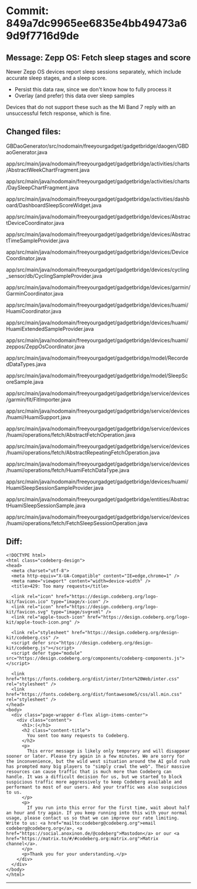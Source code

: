 # Commit: 849a7dc9965ee6835e4bb49473a69d9f7716d9de
## Message: Zepp OS: Fetch sleep stages and score

Newer Zepp OS devices report sleep sessions separately, which include
accurate sleep stages, and a sleep score.

- Persist this data raw, since we don't know how to fully process it
- Overlay (and prefer) this data over sleep samples

Devices that do not support these such as the Mi Band 7 reply with
an unsuccessful fetch response, which is fine.
## Changed files:
GBDaoGenerator/src/nodomain/freeyourgadget/gadgetbridge/daogen/GBDaoGenerator.java

app/src/main/java/nodomain/freeyourgadget/gadgetbridge/activities/charts/AbstractWeekChartFragment.java

app/src/main/java/nodomain/freeyourgadget/gadgetbridge/activities/charts/DaySleepChartFragment.java

app/src/main/java/nodomain/freeyourgadget/gadgetbridge/activities/dashboard/DashboardSleepScoreWidget.java

app/src/main/java/nodomain/freeyourgadget/gadgetbridge/devices/AbstractDeviceCoordinator.java

app/src/main/java/nodomain/freeyourgadget/gadgetbridge/devices/AbstractTimeSampleProvider.java

app/src/main/java/nodomain/freeyourgadget/gadgetbridge/devices/DeviceCoordinator.java

app/src/main/java/nodomain/freeyourgadget/gadgetbridge/devices/cycling_sensor/db/CyclingSampleProvider.java

app/src/main/java/nodomain/freeyourgadget/gadgetbridge/devices/garmin/GarminCoordinator.java

app/src/main/java/nodomain/freeyourgadget/gadgetbridge/devices/huami/HuamiCoordinator.java

app/src/main/java/nodomain/freeyourgadget/gadgetbridge/devices/huami/HuamiExtendedSampleProvider.java

app/src/main/java/nodomain/freeyourgadget/gadgetbridge/devices/huami/zeppos/ZeppOsCoordinator.java

app/src/main/java/nodomain/freeyourgadget/gadgetbridge/model/RecordedDataTypes.java

app/src/main/java/nodomain/freeyourgadget/gadgetbridge/model/SleepScoreSample.java

app/src/main/java/nodomain/freeyourgadget/gadgetbridge/service/devices/garmin/fit/FitImporter.java

app/src/main/java/nodomain/freeyourgadget/gadgetbridge/service/devices/huami/HuamiSupport.java

app/src/main/java/nodomain/freeyourgadget/gadgetbridge/service/devices/huami/operations/fetch/AbstractFetchOperation.java

app/src/main/java/nodomain/freeyourgadget/gadgetbridge/service/devices/huami/operations/fetch/AbstractRepeatingFetchOperation.java

app/src/main/java/nodomain/freeyourgadget/gadgetbridge/service/devices/huami/operations/fetch/HuamiFetchDataType.java

app/src/main/java/nodomain/freeyourgadget/gadgetbridge/devices/huami/HuamiSleepSessionSampleProvider.java

app/src/main/java/nodomain/freeyourgadget/gadgetbridge/entities/AbstractHuamiSleepSessionSample.java

app/src/main/java/nodomain/freeyourgadget/gadgetbridge/service/devices/huami/operations/fetch/FetchSleepSessionOperation.java

## Diff:
```
<!DOCTYPE html>
<html class="codeberg-design">
<head>
  <meta charset="utf-8">
  <meta http-equiv="X-UA-Compatible" content="IE=edge,chrome=1" />
  <meta name="viewport" content="width=device-width" />
  <title>429: Too many requests</title>
  
  <link rel="icon" href="https://design.codeberg.org/logo-kit/favicon.ico" type="image/x-icon" />
  <link rel="icon" href="https://design.codeberg.org/logo-kit/favicon.svg" type="image/svg+xml" />
  <link rel="apple-touch-icon" href="https://design.codeberg.org/logo-kit/apple-touch-icon.png" />

  <link rel="stylesheet" href="https://design.codeberg.org/design-kit/codeberg.css" />
  <script defer src="https://design.codeberg.org/design-kit/codeberg.js"></script>
  <script defer type="module" src="https://design.codeberg.org/components/codeberg-components.js"></script>

  <link href="https://fonts.codeberg.org/dist/inter/Inter%20Web/inter.css" rel="stylesheet" />
  <link href="https://fonts.codeberg.org/dist/fontawesome5/css/all.min.css" rel="stylesheet" />
</head>
<body>
  <div class="page-wrapper d-flex align-items-center"> 
    <div class="content">
      <h1>:(</h1>
      <h2 class="content-title">
        You sent too many requests to Codeberg.
      </h2>
      <p>
        This error message is likely only temporary and will disappear sooner or later. Please try again in a few minutes. We are sorry for the inconvenience, but the wild west situation around the AI gold rush has prompted many big players to "simply crawl the web". Their massive resources can cause traffic that is much more than Codeberg can handle. It was a difficult decision for us, but we started to block suspicious traffic more aggressively to keep Codeberg available and performant to most of our users. And your traffic was also suspicious to us.
      </p>
      <p>
        If you run into this error for the first time, wait about half an hour and try again. If you keep running into this with your normal usage, please contact us so that we can improve our rate limiting. Write to us: <a href="mailto:codeberg@codeberg.org">email codeberg@codeberg.org</a>, <a href="https://social.anoxinon.de/@codeberg">Mastodon</a> or our <a href="https://matrix.to/#/#codeberg.org:matrix.org">Matrix channel</a>.
      </p>
      <p>Thank you for your understanding.</p>
    </div>
  </div>
</body>
</html>
```
-----------------------------------
